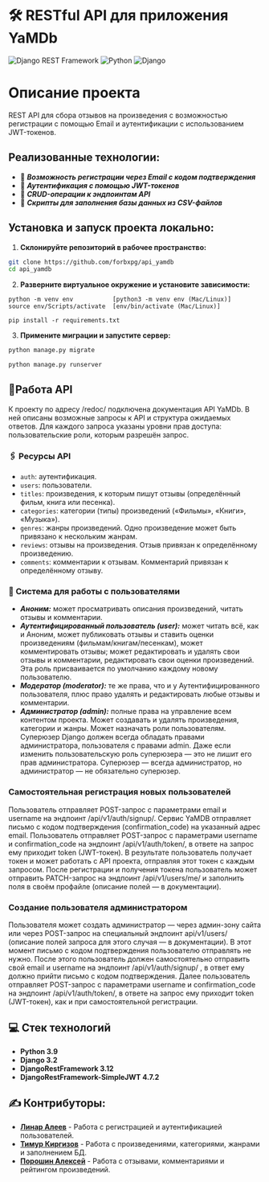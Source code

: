 # 🛠️ RESTful API для приложения YaMDb

![Django REST Framework](https://img.shields.io/badge/Django%20REST%20Framework-3.12.4-green) ![Python](https://img.shields.io/badge/Python-3.9-blue) ![Django](https://img.shields.io/badge/Django-3.2-darkgreen)

# Описание проекта

REST API для сбора отзывов на произведения с возможностью регистрации с помощью Email
и аутентификации с использованием JWT-токенов.

## Реализованные технологии:

- 📧 **_Возможность регистрации через Email с кодом подтверждения_**
- 🔐 **_Аутентификация с помощью JWT-токенов_**
- 📄 **_CRUD-операции к эндпоинтам API_**
- 📝 **_Скрипты для заполнения базы данных из CSV-файлов_**

## Установка и запуск проекта локально:

1. **Склонируйте репозиторий в рабочее пространство:**

```bash
git clone https://github.com/forbxpg/api_yamdb
cd api_yamdb
```

2. **Разверните виртуальное окружение и установите зависимости:**

```
python -m venv env           [python3 -m venv env (Mac/Linux)]
source env/Scripts/activate  [env/bin/activate (Mac/Linux)]

pip install -r requirements.txt
```

3. **Примените миграции и запустите сервер:**

```bash
python manage.py migrate

python manage.py runserver
```

## 🔨Работа API

К проекту по адресу /redoc/ подключена документация API YaMDb. В ней описаны возможные запросы к API и структура ожидаемых ответов. Для каждого запроса указаны уровни прав доступа: пользовательские роли, которым разрешён запрос.

### 🖇️ Ресурсы API

- `auth`: аутентификация.
- `users`: пользователи.
- `titles`: произведения, к которым пишут отзывы (определённый фильм, книга или песенка).
- `categories`: категории (типы) произведений («Фильмы», «Книги», «Музыка»).
- `genres`: жанры произведений. Одно произведение может быть привязано к нескольким жанрам.
- `reviews`: отзывы на произведения. Отзыв привязан к определённому произведению.
- `comments`: комментарии к отзывам. Комментарий привязан к определённому отзыву.

### 👥 Система для работы с пользователями

- **_Аноним:_** может просматривать описания произведений, читать отзывы и комментарии.
- **_Аутентифицированный пользователь (user):_** может читать всё, как и Аноним, может публиковать отзывы и ставить оценки произведениям (фильмам/книгам/песенкам), может комментировать отзывы; может редактировать и удалять свои отзывы и комментарии, редактировать свои оценки произведений. Эта роль присваивается по умолчанию каждому новому пользователю.
- **_Модератор (moderator):_** те же права, что и у Аутентифицированного пользователя, плюс право удалять и редактировать любые отзывы и комментарии.
- **_Администратор (admin):_** полные права на управление всем контентом проекта. Может создавать и удалять произведения, категории и жанры. Может назначать роли пользователям. Суперюзер Django должен всегда обладать правами администратора, пользователя с правами admin. Даже если изменить пользовательскую роль суперюзера — это не лишит его прав администратора. Суперюзер — всегда администратор, но администратор — не обязательно суперюзер.

### Самостоятельная регистрация новых пользователей

Пользователь отправляет POST-запрос с параметрами email и username на эндпоинт /api/v1/auth/signup/. Сервис YaMDB отправляет письмо с кодом подтверждения (confirmation_code) на указанный адрес email. Пользователь отправляет POST-запрос с параметрами username и confirmation_code на эндпоинт /api/v1/auth/token/, в ответе на запрос ему приходит token (JWT-токен). В результате пользователь получает токен и может работать с API проекта, отправляя этот токен с каждым запросом. После регистрации и получения токена пользователь может отправить PATCH-запрос на эндпоинт /api/v1/users/me/ и заполнить поля в своём профайле (описание полей — в документации).

### Создание пользователя администратором

Пользователя может создать администратор — через админ-зону сайта или через POST-запрос на специальный эндпоинт api/v1/users/ (описание полей запроса для этого случая — в документации). В этот момент письмо с кодом подтверждения пользователю отправлять не нужно. После этого пользователь должен самостоятельно отправить свой email и username на эндпоинт /api/v1/auth/signup/ , в ответ ему должно прийти письмо с кодом подтверждения. Далее пользователь отправляет POST-запрос с параметрами username и confirmation_code на эндпоинт /api/v1/auth/token/, в ответе на запрос ему приходит token (JWT-токен), как и при самостоятельной регистрации.

## 💻 Стек технологий

- **Python 3.9**
- **Django 3.2**
- **DjangoRestFramework 3.12**
- **DjangoRestFramework-SimpleJWT 4.7.2**

## ✍️ Контрибуторы:

- **[Линар Алеев](https://github.com/LinarAl)** - Работа с регистрацией и аутентификацией пользователей.
- **[Тимур Киргизов](https://github.com/forbxpg)** - Работа с произведениями, категориями, жанрами и заполнением БД.
- **[Порошин Алексей](https://github.com/Supersup66)** - Работа с отзывами, комментариями и рейтингом произведений.